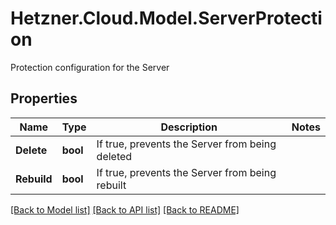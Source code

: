 # Hetzner.Cloud.Model.ServerProtection
Protection configuration for the Server

## Properties

Name | Type | Description | Notes
------------ | ------------- | ------------- | -------------
**Delete** | **bool** | If true, prevents the Server from being deleted | 
**Rebuild** | **bool** | If true, prevents the Server from being rebuilt | 

[[Back to Model list]](../../README.md#documentation-for-models) [[Back to API list]](../../README.md#documentation-for-api-endpoints) [[Back to README]](../../README.md)

